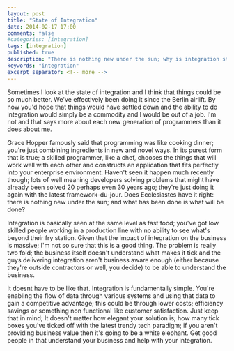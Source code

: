 ```yaml
---
layout: post
title: "State of Integration"
date: 2014-02-17 17:00
comments: false
#categories: [integration]
tags: [integration]
published: true
description: "There is nothing new under the sun; why is integration still harder than it should be"
keywords: "integration"
excerpt_separator: <!-- more -->
---
```


Sometimes I look at the state of integration and I think that things could be so much better. We've effectively been doing it since the Berlin airlift. By now you'd hope that things would have settled down and the ability to do integration would simply be a commodity and I would be out of a job. I'm not and that says more about each new generation of programmers than it does about me.

<!-- more -->

Grace Hopper famously said that programming was like cooking dinner; you're just combining ingredients in new and novel ways. In its purest form that is true; a skilled programmer, like a chef, chooses the things that will work well with each other and constructs an application that fits perfectly into your enterprise environment.  Haven't seen it happen much recently though; lots of well meaning developers solving problems that might have already been solved 20 perhaps even 30 years ago; they're just doing it again with the latest framework-du-jour. Does Ecclesiastes have it right: there is nothing new under the sun; and what has been done is what will be done?

Integration is basically seen at the same level as fast food; you've got low skilled people working in a production line with no ability to see what's beyond their fry station. Given that the impact of integration on the business is massive; I'm not so sure that this is a good thing. The problem is really two fold; the business itself doesn't understand what makes it tick and the guys delivering integration aren't business aware enough (either because they're outside contractors or well, you decide) to be able to understand the business.

It doesnt have to be like that. Integration is fundamentally simple. You're enabling the flow of data through various systems and using that data to gain a competitive advantage; this could  be through lower costs; efficiency savings or something non functional like customer satisfaction.  Just keep that in mind; It doesn't matter how elegant your solution is; how many tick boxes you've ticked off with the latest trendy tech paradigm; if you aren't providing business value then it's going to be a white elephant.  Get good people in that understand your business and help with your integration.

